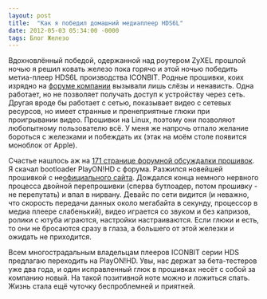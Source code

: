 ```yaml
---
layout: post
title:  "Как я победил домашний медиаплеер HDS6L"
date: 2012-05-03 05:34:00 -0000
tags: Блог Железо
---
```


Вдохновлённый победой, одержанной над роутером ZyXEL прошлой ночью я решил ковать железо пока горячо и этой ночью победить метиа-плеер HDS6L производства ICONBIT. Родные прошивки, коих изрядно на [форуме компании](http://forum.iconbit.ru) вызывали лишь слёзы и ненависть. Одна работает, но не позволяет получать доступ к устройству через сеть. Другая вроде бы работает с сетью, показывает видео с сетевых ресурсов, но имеет странные и пренеприятные глюки при проигрывании видео. Прошивки на Linux, поэтому они позволяют любопытному пользователю всё. У меня же напрочь отпало желание бороться с железками и побеждать их (этак на моём столе появится моноблок от Apple).

Счастье нашлось аж на [171 странице форумной обсуждалки прошивок](http://forum.iconbit.ru/viewtopic.php?f=40&t=3644&start=1700).  Я скачал bootloader PlayON!HD с форума. Разжился новейшей прошивкой с ~~не~~[официального сайта](http://playon.unixstorm.org/firmware.php). Дождался конца немного нервного процесса двойной перепрошивки (сперва бутлоадер, потом прошивку - не перепутать) и впал в нирвану. Девайс по сети видится (и неважно, что скорость передачи данных около мегабайта в секунду, процессор в медиа плеере слабенький), видео играется со звуком и без капризов, ролики с ютуба играются, настройки настраиваются. Если глюки и есть, то они не бросаются сразу в глаза, а большего от этой железки и ожидать не приходится.

Всем многострадальным владельцам плееров ICONBIT серии HDS предлагаю переходить на PlayON!HD. Увы, нас держат за бета-тестеров уже два года, и один исправленный глюк в прошивках несёт с собой за компанию новый. На такой позитивной ноте можно и ложиться спать. Жизнь стала ещё чуточку беспроблемней и приятней.